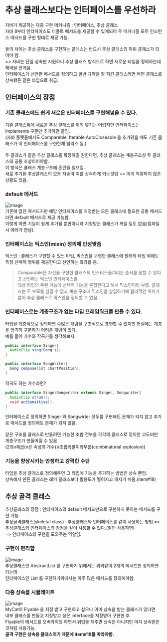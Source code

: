 # 추상 클래스보다는 인터페이스를 우선하라
자바가 제공하는 다중 구현 메커니즘 : 인터페이스, 추상 클래스<br/>
자바 8부터 인터페이스도 디폴트 메서드를 제공할 수 있게되어 두 메커니즘 모두 인스턴스 메서드를 구현 형태로 제공 가능.<br/>
<br/>
둘의 차이는 추상 클래스를 구현하는 클래스는 반드시 추상 클래스의 하위 클래스가 되어야 함.<br/>
  => 자바는 단일 상속만 지원하니 추상 클래스 방식으로 하면 새로운 타입을 정의하는데 제약을 안게됨.<br/>
인터페이스가 선언한 메서드를 정의하고 일반 규약을 잘 지킨 클래스라면 어떤 클래스를 상속했든 같은 타입으로 취급.<br/>
## 인터페이스의 장점
### 기존 클래스에도 쉽게 새로운 인터페이스를 구현해넣을 수 있다.
기존 클래스위에 새로운 추상 클래스를 끼워 넣기는 어럽지만 인터페이스는 implements 구문만 추가하면 끝임.<br/>
(자바 플랫폼에서도 Compareble, Iterable AutoCloseable 을 추가됐을 때도 기존 클래스가 이 인터페이스를 구현한채 릴리스 됨.)<br/><br/>
두 클래스가 같은 추상 클래스를 확장하길 원한다면, 추상 클래스는 계층구조상 두 클래스의 공통 조상이어야함.<br/>
이 방식은 클래스 계층구조에 혼란을 일으킴.<br/>
새로 추가된 추상클래스의 모든 자손이 이를 상속하게 되는것임 => 이게 적절하지 않은 상황도 있음.<br/>

### default 메서드
![image](https://user-images.githubusercontent.com/92290312/226173371-75db6d60-b197-4ae3-b353-7c7d82baec9b.png)
<br/>
기존에 없던 메서드지만 해당 인터페이스를 지정받는 모든 클래스에 필요한 공통 메서드라면 default 메서드로 제공 가능함.<br/>
이렇게 하면 기능이 쉽게 추가될 뿐만아니라 지정받는 클래스가 깨질 일도 없음(컴파일 시 에러가 안남).<br/>

### 인터페이스는 믹스인(mixin) 정의에 안성맞춤
믹스인 : 클래스가 구현할 수 있느 타입, 믹스인을 구현한 클래스에 원래의 타입 외에도 특정 선택적 행위를 제공한다고 선언하는 효과를 줌.
> Comparable은 자신을 구현한 클래스의 인스터스들끼리는 순서를 정할 수 있다고 선언하는 믹스인 인터페이스임.<br/>
> 대상 타입의 주된 기능에 선택적 기능을 혼합한다고 해서 믹스인이라 부름.
클래스는 두 부모를 섬길 수 없고 계층 구조에 믹스인을 삽입하기에 합리적인 위치가 없어 추상 클래스로 믹스인을 정의할 수 없음.<br/>

### 인터페이스로는 계층구조가 없는 타입 프레임워크를 만들 수 있다.
타입을 계층적으로 정의하면 수많은 개념을 구조적으로 표현할 수 있지만 현실에는 계층을 엄격히 구분하기 어려운 개념이 있다.<br/>
예를 들어 가수와 작곡가를 생각해보자.
```java
public interface Singer{
  AudioClip sing(Song s);
}

public interface SongWriter{
  Song compose(int chartPosition);
}
```
작곡도 하는 가수라면?
```java
public interface SingerSongwriter extends Singer, Songwriter{
  AudioClip strum();
  void actSensitive();
}
```
인터페이스로 정의하면 Singer 와 Songwirter 모두를 구현해도 문제가 되지 않고 추가로 메서드를 정의해도 문제가 되지 않음.<br/>
<br/>
같은 구조를 클래스로 만들려면 가능한 조합 전부를 각각의 클래스로 정의한 고도비만 계층구조가 만들어질 수 있음<br/>
(2의n제곱(n은 속성의 개수))(조합폭발이라부름(combinatorial explosion))<br/>

### 기능을 향상시키는 안정하고 강력한 수단
타입을 추상 클래스로 정의해두면 그 타입에 기능을 추가하는 방법은 상속 뿐임.<br/>
상속해서 만든 클래스는 래퍼 클래스보다 활용도가 떨어지고 깨지기 쉬움.(item#18)

## 추상 골격 클래스
추상클래스의 장점 : 인터페이스의 default 메서드만으로 구현하지 못하는 메서드를 구현 가능.<br/>
추상골격클래스(skeletal class) : 추상클래스와 인터페이스를 같이 사용하는 방법 => 추상클래스와 인터페이스의 장점을 같이 사용할 수 있다.(잘만 사용하면)<br/>
=> 인터페이스의 구현을 도와주는 역할임.

### 구현이 편리함
![image](https://user-images.githubusercontent.com/92290312/226174205-630f4f5c-de76-482b-a717-9230ad4fa5dd.png)<br/>
추상클래스인 AbstractList 를 구현하기 위해서는 위와같이 2개의 메서드만 정의하면 되는데<br/>
인터페이스인 List 를 구현하기위에서는 아주 많은 메서드를 정의해야함.<br/>

### 다중 상속을 시뮬레이트
![image](https://user-images.githubusercontent.com/92290312/226174582-6d1f327a-73f6-4b19-b82c-e93fe24bbd3c.png)<br/>
MyCat이 Flyable 을 지정 받고 구현하고 싶으나 이미 상속을 받는 클래스가 있다면<br/>
내부 클래스를 만들고 지정받고 싶은 interface를 지정받아 구현한 후<br/>
Flyable의 메서드를 오버라이딩 하면서 위임을 해주면 상속은 아니지만 마치 상속받은 것처럼 사용가능.<br/>
**골격 구현은 상속용 클래스이기 때문에 item#19를 따라야함.**
